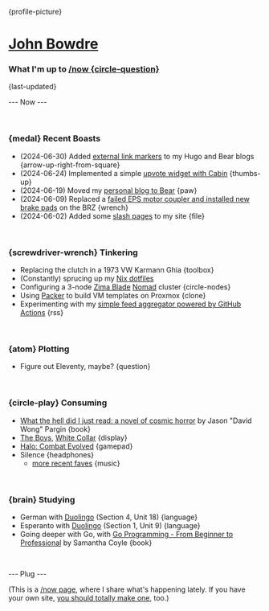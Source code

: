 {profile-picture}

# [John Bowdre](https://jbowdre.lol)

### What I'm up to [/now {circle-question}](https://nownownow.com/about)

{last-updated}

--- Now ---

<script src="https://status.lol/jbowdre.js?time&link&fluent&pretty"></script>

<br>

### {medal} Recent Boasts
- (2024-06-30) Added [external link markers](https://blog.jbowdre.lol/adding-external-link-markers-in-hugo-and-bear/) to my Hugo and Bear blogs {arrow-up-right-from-square}
- (2024-06-24) Implemented a simple [upvote widget with Cabin](https://runtimeterror.dev/kudos-with-cabin/) {thumbs-up}
- (2024-06-19) Moved my [personal blog to Bear](https://blog.jbowdre.lol) {paw}
- (2024-06-09) Replaced a [failed EPS motor coupler and installed new brake pads](https://blog.jbowdre.lol/post/weekend-car-projects) on the BRZ {wrench}
- (2024-06-02) Added some [slash pages](https://runtimeterror.dev/slashes) to my site {file}

<br>

### {screwdriver-wrench} Tinkering
- Replacing the clutch in a 1973 VW Karmann Ghia {toolbox}
- (Constantly) sprucing up my [Nix dotfiles](https://github.com/jbowdre/dotfiles)
- Configuring a 3-node [Zima Blade](https://www.zimaboard.com/blade/) [Nomad](https://www.nomadproject.io/) cluster {circle-nodes}
- Using [Packer](https://github.com/jbowdre/packer-proxmox-templates/) to build VM templates on Proxmox {clone}
- Experimenting with my [simple feed aggregator powered by GitHub Actions](https://github.com/chillfeed/chillfeed) {rss}

<br>

### {atom} Plotting
- Figure out Eleventy, maybe? {question}

<br>

### {circle-play} Consuming
- [What the hell did I just read: a novel of cosmic horror](https://openlibrary.org/works/OL20188485W/What_the_Hell_Did_I_Just_Read) by Jason "David Wong" Pargin {book}
- [The Boys](https://www.imdb.com/title/tt1190634/), [White Collar](https://www.imdb.com/title/tt1358522) {display}
- [Halo: Combat Evolved](https://store.steampowered.com/app/1064221/Halo_Combat_Evolved_Anniversary/) {gamepad}
- <span id="now-playing">Silence</span> {headphones}
  - [more recent faves](https://musicthread.app/thread/2aVjZUocjk96LELFbV5JvJjm14v) {music}

<br>

### {brain} Studying
- German with [Duolingo](https://www.duolingo.com/) (Section 4, Unit 18) {language}
- Esperanto with [Duolingo](https://www.duolingo.com/) (Section 1, Unit 9) {language}
- Going deeper with Go, with [Go Programming \- From Beginner to Professional](https://openlibrary.org/works/OL38409851W/Go_Programming_-_From_Beginner_to_Professional) by Samantha Coyle {book}

<br>

--- Plug ---

(This is a [/now page](https://nownownow.com/about), where I share what's happening lately. If you have your own site, [you should totally make one](https://nownownow.com/about), too.)





